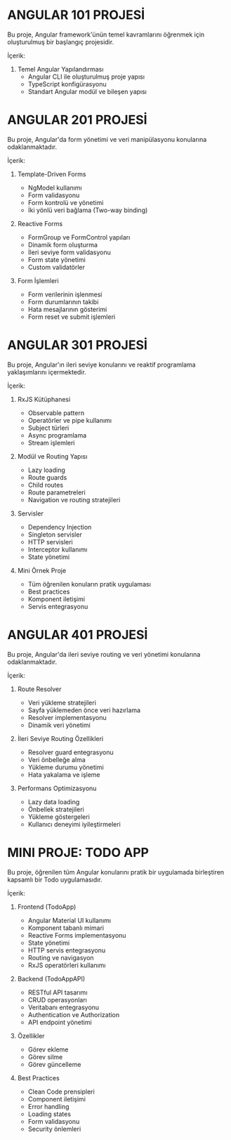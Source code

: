 # ANGULAR 101 PROJESİ
Bu proje, Angular framework'ünün temel kavramlarını öğrenmek için oluşturulmuş bir başlangıç projesidir.

İçerik:
1. Temel Angular Yapılandırması
   - Angular CLI ile oluşturulmuş proje yapısı
   - TypeScript konfigürasyonu
   - Standart Angular modül ve bileşen yapısı


# ANGULAR 201 PROJESİ
Bu proje, Angular'da form yönetimi ve veri manipülasyonu konularına odaklanmaktadır.

İçerik:
1. Template-Driven Forms
   - NgModel kullanımı
   - Form validasyonu
   - Form kontrolü ve yönetimi
   - İki yönlü veri bağlama (Two-way binding)

2. Reactive Forms
   - FormGroup ve FormControl yapıları
   - Dinamik form oluşturma
   - İleri seviye form validasyonu
   - Form state yönetimi
   - Custom validatörler

3. Form İşlemleri
   - Form verilerinin işlenmesi
   - Form durumlarının takibi
   - Hata mesajlarının gösterimi
   - Form reset ve submit işlemleri


# ANGULAR 301 PROJESİ
Bu proje, Angular'ın ileri seviye konularını ve reaktif programlama yaklaşımlarını içermektedir.

İçerik:
1. RxJS Kütüphanesi
   - Observable pattern
   - Operatörler ve pipe kullanımı
   - Subject türleri
   - Async programlama
   - Stream işlemleri

2. Modül ve Routing Yapısı
   - Lazy loading
   - Route guards
   - Child routes
   - Route parametreleri
   - Navigation ve routing stratejileri

3. Servisler
   - Dependency Injection
   - Singleton servisler
   - HTTP servisleri
   - Interceptor kullanımı
   - State yönetimi

4. Mini Örnek Proje
   - Tüm öğrenilen konuların pratik uygulaması
   - Best practices
   - Komponent iletişimi
   - Servis entegrasyonu

# ANGULAR 401 PROJESİ
Bu proje, Angular'da ileri seviye routing ve veri yönetimi konularına odaklanmaktadır.

İçerik:
1. Route Resolver
   - Veri yükleme stratejileri
   - Sayfa yüklemeden önce veri hazırlama
   - Resolver implementasyonu
   - Dinamik veri yönetimi

2. İleri Seviye Routing Özellikleri
   - Resolver guard entegrasyonu
   - Veri önbelleğe alma
   - Yükleme durumu yönetimi
   - Hata yakalama ve işleme

3. Performans Optimizasyonu
   - Lazy data loading
   - Önbellek stratejileri
   - Yükleme göstergeleri
   - Kullanıcı deneyimi iyileştirmeleri


# MINI PROJE: TODO APP
Bu proje, öğrenilen tüm Angular konularını pratik bir uygulamada birleştiren kapsamlı bir Todo uygulamasıdır.

İçerik:
1. Frontend (TodoApp)
   - Angular Material UI kullanımı
   - Komponent tabanlı mimari
   - Reactive Forms implementasyonu
   - State yönetimi
   - HTTP servis entegrasyonu
   - Routing ve navigasyon
   - RxJS operatörleri kullanımı

2. Backend (TodoAppAPI)
   - RESTful API tasarımı
   - CRUD operasyonları
   - Veritabanı entegrasyonu
   - Authentication ve Authorization
   - API endpoint yönetimi

3. Özellikler
   - Görev ekleme
   - Görev silme
   - Görev güncelleme

4. Best Practices
   - Clean Code prensipleri
   - Component iletişimi
   - Error handling
   - Loading states
   - Form validasyonu
   - Security önlemleri 
